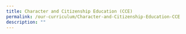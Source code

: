 ```yaml
---
title: Character and Citizenship Education (CCE)
permalink: /our-curriculum/Character-and-Citizenship-Education-CCE
description: ""
---
```

